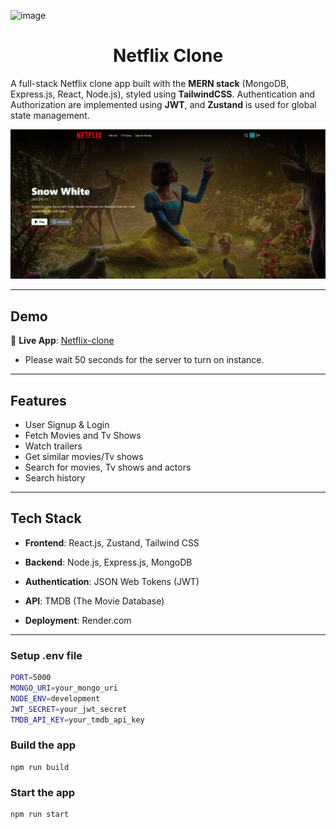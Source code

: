 ![image](https://github.com/user-attachments/assets/84833fbe-4afa-496c-aaf6-7bcd6bcf3d69)<h1 align="center">Netflix Clone</h1>

A full-stack Netflix clone app built with the **MERN stack** (MongoDB, Express.js, React, Node.js), styled using **TailwindCSS**. Authentication and Authorization are implemented using **JWT**, and **Zustand** is used for global state management.

![Demo App](/frontend/public/screenshot-for-readme.png)

---

## Demo

🔗 **Live App**: [Netflix-clone](https://netflix-clone-6mw2.onrender.com)
- Please wait 50 seconds for the server to turn on instance.

---

## Features

-   User Signup & Login
-   Fetch Movies and Tv Shows
-   Watch trailers
-   Get similar movies/Tv shows
-   Search for movies, Tv shows and actors
-   Search history

---

## Tech Stack

- **Frontend**: React.js, Zustand, Tailwind CSS

- **Backend**: Node.js, Express.js, MongoDB

- **Authentication**: JSON Web Tokens (JWT)
  
- **API**: TMDB (The Movie Database) 
  
- **Deployment**: Render.com

---

### Setup .env file

```bash
PORT=5000
MONGO_URI=your_mongo_uri
NODE_ENV=development
JWT_SECRET=your_jwt_secret
TMDB_API_KEY=your_tmdb_api_key
```

### Build the app

```shell
npm run build
```

### Start the app

```shell
npm run start
```
